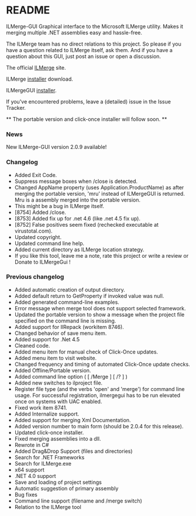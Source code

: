 # README #

ILMerge-GUI
Graphical interface to the Microsoft ILMerge utility. Makes it merging multiple .NET assemblies easy and hassle-free.

The ILMerge team has no direct relations to this project. So please if you have a question related to ILMerge itself, 
ask them. And if you have a question about this GUI, just post an issue or open a discussion. 

The official [ILMerge](http://research.microsoft.com/en-us/people/mbarnett/ILMerge.aspx) site.

ILMerge [installer](http://www.microsoft.com/en-us/download/details.aspx?id=17630) download.

ILMergeGUI [installer](https://wvd-vegt.bitbucket.io/).

If you've encountered problems, leave a (detailed) issue in the Issue Tracker.

** The portable version and click-once installer will follow soon. **

### News ###

New ILMerge-GUI version 2.0.9 available!

### Changelog ###

* Added Exit Code.
* Suppress message boxes when /close is detected.
* Changed AppName property (uses Application.ProductName) as after merging the portable version, 'mru' instead of ILMergeGUI is returned. Mru is a assembly merged into the portable version. 
* This might be a bug in ILMerge itself.
* [8754] Added /close.
* [8753] Added fix up for .net 4.6 (like .net 4.5 fix up).
* [8752] False positives seem fixed (rechecked executable at virustotal.com).
* Updated copyright.
* Updated command line help.
* Added current directory as ILMerge location strategy.
* If you like this tool, leave me a note, rate this project or write a review or Donate to ILMergeGui !

### Previous changelog ###
* Added automatic creation of output directory.
* Added default<T> return to GetProperty if invoked value was null.
* Added generated command-line examples.
* Error message when merge tool does not support selected framework.
* Updated the portable version to show a message when the project file specified on the command line is missing.
* Added support for IlRepack (workitem 8746).
* Changed behavior of save menu item.
* Added support for .Net 4.5
* Cleaned code.
* Added menu item for manual check of Click-Once updates.
* Added menu item to visit website.
* Changed frequency and timing of automated Click-Once update checks.
* Added Offline/Portable version.
* Added command line option ( [ /Merge ] [ /? ] <ilproj filename> )
* Added new switches to ilproject file.
* Register file type (and the verbs 'open' and 'merge') for command line usage. For successful registration, ilmergegui has to be run elevated once on systems with UAC enabled.
* Fixed work item 8741.
* Added Internalize support.
* Added support for merging Xml Documentation.
* Added version number to main form (should be 2.0.4 for this release).
* Updated click-once installer.
* Fixed merging assemblies into a dll.
* Rewrote in C#
* Added Drag&Drop Support (files and directories)
* Search for .NET Frameworks
* Search for ILMerge.exe
* x64 support
* .NET 4.0 support
* Save and loading of project settings
* Automatic suggestion of primary assembly
* Bug fixes
* Command line support (filename and /merge switch)
* Relation to the ILMerge tool
